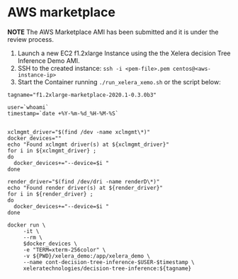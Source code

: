 # AWS marketplace

**NOTE** The AWS Marketplace AMI has been submitted and it is under the review process.

1. Launch a new EC2 f1.2xlarge Instance using the the Xelera decision Tree Inference Demo AMI.
2. SSH to the created instance: `ssh -i <pem-file>.pem centos@<aws-instance-ip>`
3. Start the Container running `./run_xelera_xemo.sh` or the script below:


```
tagname="f1.2xlarge-marketplace-2020.1-0.3.0b3"

user=`whoami`
timestamp=`date +%Y-%m-%d_%H-%M-%S`


xclmgmt_driver="$(find /dev -name xclmgmt\*)"
docker_devices=""
echo "Found xclmgmt driver(s) at ${xclmgmt_driver}"
for i in ${xclmgmt_driver} ;
do
  docker_devices+="--device=$i "
done

render_driver="$(find /dev/dri -name renderD\*)"
echo "Found render driver(s) at ${render_driver}"
for i in ${render_driver} ;
do
  docker_devices+="--device=$i "
done

docker run \
     -it \
     --rm \
     $docker_devices \
     -e "TERM=xterm-256color" \
     -v ${PWD}/xelera_demo:/app/xelera_demo \
     --name cont-decision-tree-inference-$USER-$timestamp \
     xeleratechnologies/decision-tree-inference:${tagname}
```
